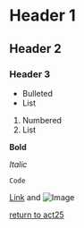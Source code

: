 # Header 1
## Header 2
### Header 3

- Bulleted
- List

1. Numbered
2. List

**Bold**

*Italic*

`Code`

[Link](url) and ![Image](src)

[return to act25](https://www.act25.com)
